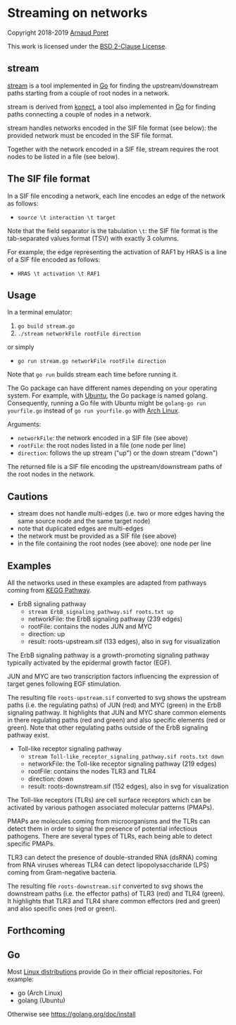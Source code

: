 # Streaming on networks

Copyright 2018-2019 [Arnaud Poret](https://github.com/arnaudporet)

This work is licensed under the [BSD 2-Clause License](https://raw.githubusercontent.com/arnaudporet/stream/master/license.txt).

## stream

[stream](https://github.com/arnaudporet/stream) is a tool implemented in [Go](https://golang.org) for finding the upstream/downstream paths starting from a couple of root nodes in a network.

stream is derived from [konect](https://github.com/arnaudporet/konect), a tool also implemented in [Go](https://golang.org) for finding paths connecting a couple of nodes in a network.

stream handles networks encoded in the SIF file format (see below): the provided network must be encoded in the SIF file format.

Together with the network encoded in a SIF file, stream requires the root nodes to be listed in a file (see below).

## The SIF file format

In a SIF file encoding a network, each line encodes an edge of the network as follows:
* `source \t interaction \t target`

Note that the field separator is the tabulation `\t`: the SIF file format is the tab-separated values format (TSV) with exactly 3 columns.

For example, the edge representing the activation of RAF1 by HRAS is a line of a SIF file encoded as follows:
* `HRAS \t activation \t RAF1`

## Usage

In a terminal emulator:
1. `go build stream.go`
2. `./stream networkFile rootFile direction`

or simply
* `go run stream.go networkFile rootFile direction`

Note that `go run` builds stream each time before running it.

The Go package can have different names depending on your operating system. For example, with [Ubuntu](https://www.ubuntu.com), the Go package is named golang. Consequently, running a Go file with Ubuntu might be `golang-go run yourfile.go` instead of `go run yourfile.go` with [Arch Linux](https://www.archlinux.org).

Arguments:
* `networkFile`: the network encoded in a SIF file (see above)
* `rootFile`: the root nodes listed in a file (one node per line)
* `direction`: follows the up stream ("up") or the down stream ("down")

The returned file is a SIF file encoding the upstream/downstream paths of the root nodes in the network.

## Cautions

* stream does not handle multi-edges (i.e. two or more edges having the same source node and the same target node)
* note that duplicated edges are multi-edges
* the network must be provided as a SIF file (see above)
* in the file containing the root nodes (see above): one node per line

## Examples

All the networks used in these examples are adapted from pathways coming from [KEGG Pathway](https://www.genome.jp/kegg/pathway.html).

* ErbB signaling pathway
    * `stream ErbB_signaling_pathway.sif roots.txt up`
    * networkFile: the ErbB signaling pathway (239 edges)
    * rootFile: contains the nodes JUN and MYC
    * direction: up
    * result: roots-upstream.sif (133 edges), also in svg for visualization

The ErbB signaling pathway is a growth-promoting signaling pathway typically activated by the epidermal growth factor (EGF).

JUN and MYC are two transcription factors influencing the expression of target genes following EGF stimulation.

The resulting file `roots-upstream.sif` converted to svg shows the upstream paths (i.e. the regulating paths) of JUN (red) and MYC (green) in the ErbB signaling pathway. It highlights that JUN and MYC share common elements in there regulating paths (red and green) and also specific elements (red or green). Note that other regulating paths outside of the ErbB signaling pathway exist.

* Toll-like receptor signaling pathway
    * `stream Toll-like_receptor_signaling_pathway.sif roots.txt down`
    * networkFile: the Toll-like receptor signaling pathway (219 edges)
    * rootFile: contains the nodes TLR3 and TLR4
    * direction: down
    * result: roots-downstream.sif (152 edges), also in svg for visualization

The Toll-like receptors (TLRs) are cell surface receptors which can be activated by various pathogen associated molecular patterns (PMAPs).

PMAPs are molecules coming from microorganisms and the TLRs can detect them in order to signal the presence of potential infectious pathogens. There are several types of TLRs, each being able to detect specific PMAPs.

TLR3 can detect the presence of double-stranded RNA (dsRNA) coming from RNA viruses whereas TLR4 can detect lipopolysaccharide (LPS) coming from Gram-negative bacteria.

The resulting file `roots-downstream.sif` converted to svg shows the downstream paths (i.e. the effector paths) of TLR3 (red) and TLR4 (green). It highlights that TLR3 and TLR4 share common effectors (red and green) and also specific ones (red or green).

## Forthcoming

## Go

Most [Linux distributions](https://distrowatch.com) provide Go in their official repositories. For example:
* go (Arch Linux)
* golang (Ubuntu)

Otherwise see https://golang.org/doc/install
